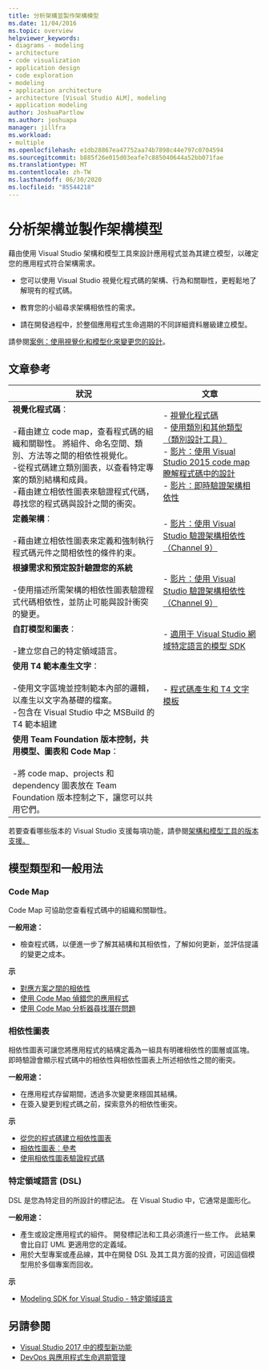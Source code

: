 ```yaml
---
title: 分析架構並製作架構模型
ms.date: 11/04/2016
ms.topic: overview
helpviewer_keywords:
- diagrams - modeling
- architecture
- code visualization
- application design
- code exploration
- modeling
- application architecture
- architecture [Visual Studio ALM], modeling
- application modeling
author: JoshuaPartlow
ms.author: joshuapa
manager: jillfra
ms.workload:
- multiple
ms.openlocfilehash: e1db28867ea47752aa74b7898c44e797c0704594
ms.sourcegitcommit: b885f26e015d03eafe7c885040644a52bb071fae
ms.translationtype: MT
ms.contentlocale: zh-TW
ms.lasthandoff: 06/30/2020
ms.locfileid: "85544218"
---
```

# <a name="analyze-and-model-your-architecture"></a>分析架構並製作架構模型

藉由使用 Visual Studio 架構和模型工具來設計應用程式並為其建立模型，以確定您的應用程式符合架構需求。

* 您可以使用 Visual Studio 視覺化程式碼的架構、行為和關聯性，更輕鬆地了解現有的程式碼。

* 教育您的小組尋求架構相依性的需求。

* 請在開發過程中，於整個應用程式生命週期的不同詳細資料層級建立模型。

請參閱[案例：使用視覺化和模型化來變更您的設計](../modeling/scenario-change-your-design-using-visualization-and-modeling.md)。

## <a name="article-reference"></a>文章參考

|狀況|文章|
|-|-|
|**視覺化程式碼**：<br /><br />-藉由建立 code map，查看程式碼的組織和關聯性。 將組件、命名空間、類別、方法等之間的相依性視覺化。<br />-從程式碼建立類別圖表，以查看特定專案的類別結構和成員。<br />-藉由建立相依性圖表來驗證程式代碼，尋找您的程式碼與設計之間的衝突。|- [視覺化程式碼](../modeling/visualize-code.md)<br />- [使用類別和其他類型（類別設計工具）](../ide/class-designer/designing-and-viewing-classes-and-types.md)<br />- [影片：使用 Visual Studio 2015 code map 瞭解程式碼中的設計](https://channel9.msdn.com/Events/Visual-Studio/Connect-event-2015/502)<br />- [影片：即時驗證架構相依性](https://sec.ch9.ms/sessions/69613110-c334-4f25-bb36-08e5a93456b5/170ValidateArchitectureDependenciesWithVisualStudio.mp4)|
|**定義架構**：<br /><br />-藉由建立相依性圖表來定義和強制執行程式碼元件之間相依性的條件約束。|- [影片：使用 Visual Studio 驗證架構相依性（Channel 9）](https://channel9.msdn.com/Events/Connect/2016/170)|
|**根據需求和預定設計驗證您的系統**<br /><br />-使用描述所需架構的相依性圖表驗證程式代碼相依性，並防止可能與設計衝突的變更。|- [影片：使用 Visual Studio 驗證架構相依性（Channel 9）](https://channel9.msdn.com/Events/Connect/2016/170)|
|**自訂模型和圖表**：<br /><br />-建立您自己的特定領域語言。|- [適用于 Visual Studio 網域特定語言的模型 SDK](../modeling/modeling-sdk-for-visual-studio-domain-specific-languages.md)|
|**使用 T4 範本產生文字**：<br /><br />-使用文字區塊並控制範本內部的邏輯，以產生以文字為基礎的檔案。<br /> -包含在 Visual Studio 中之 MSBuild 的 T4 範本組建|- [程式碼產生和 T4 文字模板](../modeling/code-generation-and-t4-text-templates.md)|
|**使用 Team Foundation 版本控制，共用模型、圖表和 Code Map**：<br /><br />-將 code map、projects 和 dependency 圖表放在 Team Foundation 版本控制之下，讓您可以共用它們。| |

若要查看哪些版本的 Visual Studio 支援每項功能，請參閱[架構和模型工具的版本支援。](../modeling/what-s-new-for-design-in-visual-studio.md#VersionSupport)

## <a name="types-of-models-and-typical-uses"></a>模型類型和一般用法

### <a name="code-maps"></a>Code Map

Code Map 可協助您查看程式碼中的組織和關聯性。

**一般用途：**

- 檢查程式碼，以便進一步了解其結構和其相依性，了解如何更新，並評估提議的變更之成本。

**示**

- [對應方案之間的相依性](../modeling/map-dependencies-across-your-solutions.md)
- [使用 Code Map 偵錯您的應用程式](../modeling/use-code-maps-to-debug-your-applications.md)
- [使用 Code Map 分析器尋找潛在問題](../modeling/find-potential-problems-using-code-map-analyzers.md)

### <a name="dependency-diagrams"></a>相依性圖表

相依性圖表可讓您將應用程式的結構定義為一組具有明確相依性的圖層或區塊。 即時驗證會顯示程式碼中的相依性與相依性圖表上所述相依性之間的衝突。

**一般用途：**

- 在應用程式存留期間，透過多次變更來穩固其結構。
- 在簽入變更到程式碼之前，探索意外的相依性衝突。

**示**

- [從您的程式碼建立相依性圖表](../modeling/create-layer-diagrams-from-your-code.md)
- [相依性圖表︰參考](../modeling/layer-diagrams-reference.md)
- [使用相依性圖表驗證程式碼](../modeling/validate-code-with-layer-diagrams.md)

### <a name="domain-specific-language-dsl"></a>特定領域語言 (DSL)

DSL 是您為特定目的所設計的標記法。 在 Visual Studio 中，它通常是圖形化。

**一般用途：**

- 產生或設定應用程式的組件。 開發標記法和工具必須進行一些工作。 此結果會比自訂 UML 更適用您的定義域。
- 用於大型專案或產品線，其中在開發 DSL 及其工具方面的投資，可因這個模型用於多個專案而回收。

**示**

- [Modeling SDK for Visual Studio - 特定領域語言](../modeling/modeling-sdk-for-visual-studio-domain-specific-languages.md)

## <a name="see-also"></a>另請參閱

- [Visual Studio 2017 中的模型新功能](../modeling/what-s-new-for-design-in-visual-studio.md)
- [DevOps 與應用程式生命週期管理](/azure/devops/user-guide/devops-alm-overview)
